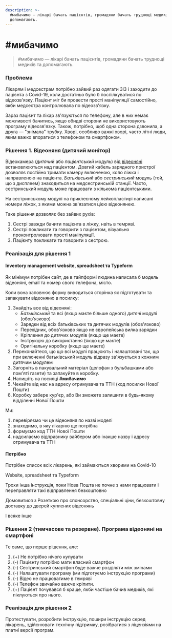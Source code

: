 ```yaml
---
description: >-
  #мибачимо — лікарі бачать пацієнтів, громадяни бачать труднощі медиків та
  допомагають.
---
```


# \#мибачимо

> \#мибачимо — лікарі бачать пацієнтів, громадяни бачать труднощі медиків та допомагають.

### Проблема

Лікарям і медсестрам потрібно зайвий раз одягати ЗІЗ і заходити до пацієнта з Covid-19, коли достатньо було б поспілкуватися по відеозв'язку. Пацієнт міг би провести прості маніпуляції самостійно, якби медсестра контролювала по відеозв'язку.

Зараз пацієнт та лікар зв'язуються по телефону, але в них немає можливості бачитись, якщо обидві сторони не використовують програму відеозв'язку. Також, потрібно, щоб одна сторона дзвонила, а друга — "знімала" трубку. Хворі, особливо важкі хворі, часто літні люди, яким важко впоратися з телефоном та смартфоном.

### Рішення 1. Відеоняня \(дитячий монітор\)

Відеокамера \(_дитячий_ або _пацієнтський_ модуль\) від [відеоняні](https://rozetka.com.ua/babymonitors/c146154/sort=rank;vid140472=videonyanya/) встановлюються над пацієнтом. Довгий кабель зарядного пристрої дозволяє постійно тримати камеру включеною, коло ліжка і направленою на пацієнта. _Батьківський_ або _сестринський_ модуль \(той, що з дисплеем\) знаходиться на медсестринській станції. Часто, сестринський модуль може працювати з кількома пацієнтськими.

На сестринському модулі на приклеєному лейкопластирі написані номери ліжок, з якими можна зв'язатися цією відеонянею.

Таке рішення дозволяє без зайвих рухів:

1. Сестрі завжди бачити пацієнта в ліжку, нвіть в темряві.
2. Сестрі покликати та говорити з пацієнтом, візуально проконтролювати прості маніпуляції.
3. Пацієнту покликати та говорити з сестрою.

### Реалізація для рішення 1

#### Inventory management website, spreadsheet та Typeform

Як мінімум потрібен сайт, де в тайпформі людина написала б модель відеоняні, email та номер свого телефона, місто.

Коли вона заповнює форму виводиться сторінка як підготувати та запакувати відеоняню в посилку:

1. Знайдіть все від відеоняні:
   * _Батьківський_ та всі \(якщо маєте більше одного\) _дитячі_ модулі \(обов'язково\)
   * Зарядки від всіх батьківських та дитячих модулів \(обов'язково\)
   * Перехідник, обов'язково якщо не європейська вилка зарядки
   * Кріплення до дитячих модулів \(якщо ще маєте\)
   * Інструкцію до використання \(якщо ще маєте\)
   * Оригінальну коробку \(якщо ще маєте\)
2. Переконайтеся, що що всі модулі працюють і налаштовані так, що при включенні батьківський модуль відразу зв'язується з кожним дитячим модулем
3. Загорніть в пакувальний матеріал \(целофан з бульбашками або пом'яті газети\) та запакуйте в коробку.
4. Напишіть на посилці **\#мибачимо**
5. Чекайте від нас на адресу отримувача та ТТН \(код посилки Нової Пошти\)
6. Коробку забере кур'єр, або Ви зможете залишити в будь-якому відділенні Нової Пошти

Ми:

1. перевіряємо чи це відеоняня по назві моделі
2. знаходимо, в яку лікарню ще потрібна
3. формуємо код ТТН Нової Пошти
4. надсилаємо відправнику вайбером або інакше назву і адресу отримувача та ТТН

#### Потрібно

Потрібен список всіх лікарень, які займаються хворими на Covid-10

Website, spreadsheet та Typeform

Трохи інша інструкція, поки Нова Пошта не почне з нами працювати і переправляти такі відправлення безкоштовно

Домовитися з Розеткою про спонсорство, спеціальні ціни, безкоштовну доставку до дверей куплених відеонянь

І всяке інше

### Рішення 2 \(тимчасове та резервне\). Програма відеоняні на смартфоні

Те саме, що перше рішення, але:

1. \(+\) Не потрібно нічого купувати
2. \(-\) Пацієнту потрібно мати власний смартфон
3. \(-\) Сестринський смартфон буде важче розділяти між змінами
4. \(-\) Налаштувати програму \(ми підготуємо інструкцію програми\)
5. \(-\) Відео не працюватиме в темряві
6. \(-\) Телефон звичайно важче кріпити.
7. \(+\) Пацієнт почувався б краще, якби частіше бачив медиків, які піклуються про нього.

### Реалізація для рішення 2

Протестувати, розробити Інструкцію, пошири інструкцію серед лікарень, здійснювати технічну підтримку, розібратися з ліцензіями на платні версії програм.

